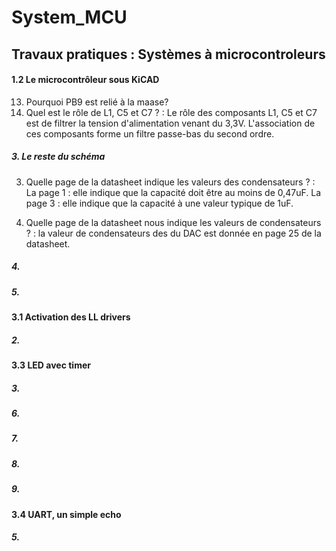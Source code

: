 # System_MCU

## Travaux pratiques : Systèmes à microcontroleurs

#### 1.2 Le microcontrôleur sous KiCAD
13)  Pourquoi PB9 est relié à la maase?
14) Quel est le rôle de L1, C5 et C7 ? :
 Le rôle des composants L1, C5 et C7 est de filtrer la tension d'alimentation venant du 3,3V. L'association de ces composants forme un filtre passe-bas du second ordre.

##### 3. Le reste du schéma
3) Quelle page de la datasheet indique les valeurs des condensateurs ? :
La page 1 : elle indique que la capacité doit être au moins de 0,47uF.
La page 3 : elle indique que la capacité à une valeur typique de 1uF.

5) Quelle page de la datasheet nous indique les valeurs de condensateurs ? :
la valeur de condensateurs des  du DAC est donnée en page 25 de la datasheet.

##### 4.

##### 5.

#### 3.1 Activation des LL drivers

##### 2.

#### 3.3 LED avec timer

##### 3.

##### 6.

##### 7.

##### 8.

##### 9.

#### 3.4 UART, un simple echo

##### 5.
